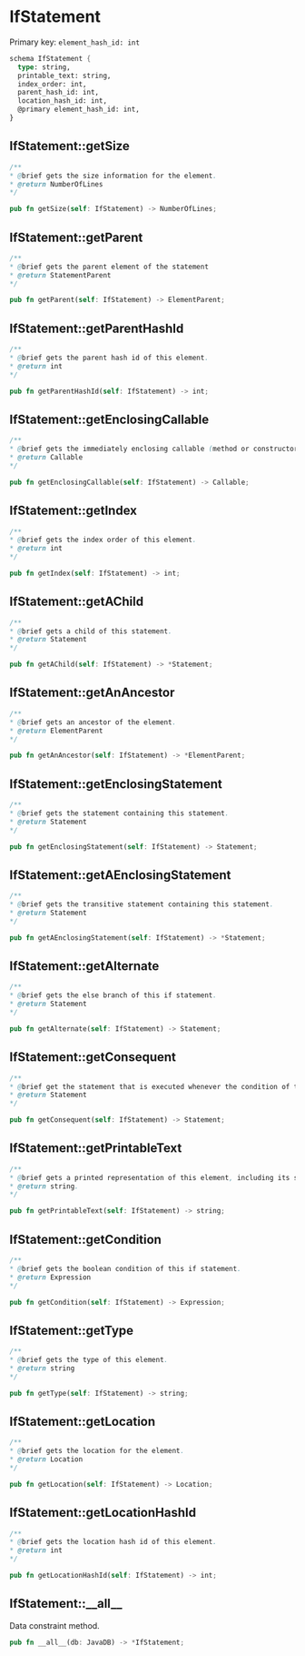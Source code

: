 # IfStatement

Primary key: `element_hash_id: int`

```rust
schema IfStatement {
  type: string,
  printable_text: string,
  index_order: int,
  parent_hash_id: int,
  location_hash_id: int,
  @primary element_hash_id: int,
}
```
## IfStatement::getSize

```java
/**
* @brief gets the size information for the element.
* @return NumberOfLines
*/
```
```rust
pub fn getSize(self: IfStatement) -> NumberOfLines;
```
## IfStatement::getParent

```java
/**
* @brief gets the parent element of the statement
* @return StatementParent 
*/
```
```rust
pub fn getParent(self: IfStatement) -> ElementParent;
```
## IfStatement::getParentHashId

```java
/**
* @brief gets the parent hash id of this element.
* @return int
*/
```
```rust
pub fn getParentHashId(self: IfStatement) -> int;
```
## IfStatement::getEnclosingCallable

```java
/**
* @brief gets the immediately enclosing callable (method or constructor) whose body contains this statement.
* @return Callable 
*/
```
```rust
pub fn getEnclosingCallable(self: IfStatement) -> Callable;
```
## IfStatement::getIndex

```java
/**
* @brief gets the index order of this element.
* @return int
*/
```
```rust
pub fn getIndex(self: IfStatement) -> int;
```
## IfStatement::getAChild

```java
/**
* @brief gets a child of this statement.
* @return Statement 
*/
```
```rust
pub fn getAChild(self: IfStatement) -> *Statement;
```
## IfStatement::getAnAncestor

```java
/**
* @brief gets an ancestor of the element.
* @return ElementParent 
*/
```
```rust
pub fn getAnAncestor(self: IfStatement) -> *ElementParent;
```
## IfStatement::getEnclosingStatement

```java
/**
* @brief gets the statement containing this statement.
* @return Statement 
*/
```
```rust
pub fn getEnclosingStatement(self: IfStatement) -> Statement;
```
## IfStatement::getAEnclosingStatement

```java
/**
* @brief gets the transitive statement containing this statement.
* @return Statement 
*/
```
```rust
pub fn getAEnclosingStatement(self: IfStatement) -> *Statement;
```
## IfStatement::getAlternate

```java
/**
* @brief gets the else branch of this if statement.
* @return Statement 
*/
```
```rust
pub fn getAlternate(self: IfStatement) -> Statement;
```
## IfStatement::getConsequent

```java
/**
* @brief get the statement that is executed whenever the condition of this branch evaluates to true.
* @return Statement 
*/
```
```rust
pub fn getConsequent(self: IfStatement) -> Statement;
```
## IfStatement::getPrintableText

```java
/**
* @brief gets a printed representation of this element, including its structure where applicable.
* @return string.
*/
```
```rust
pub fn getPrintableText(self: IfStatement) -> string;
```
## IfStatement::getCondition

```java
/**
* @brief gets the boolean condition of this if statement.
* @return Expression 
*/
```
```rust
pub fn getCondition(self: IfStatement) -> Expression;
```
## IfStatement::getType

```java
/**
* @brief gets the type of this element.
* @return string
*/
```
```rust
pub fn getType(self: IfStatement) -> string;
```
## IfStatement::getLocation

```java
/**
* @brief gets the location for the element.
* @return Location
*/
```
```rust
pub fn getLocation(self: IfStatement) -> Location;
```
## IfStatement::getLocationHashId

```java
/**
* @brief gets the location hash id of this element.
* @return int
*/
```
```rust
pub fn getLocationHashId(self: IfStatement) -> int;
```
## IfStatement::\_\_all\_\_

Data constraint method.

```rust
pub fn __all__(db: JavaDB) -> *IfStatement;
```

